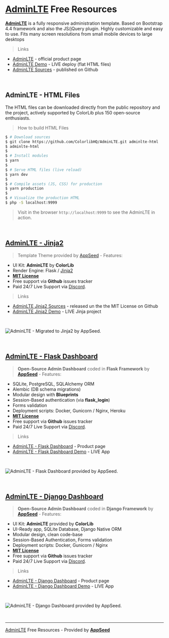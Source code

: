 # [AdminLTE](https://adminlte.io/) Free Resources

**[AdminLTE](https://adminlte.io/)** is a fully responsive administration template. Based on Bootstrap 4.4 framework and also the JS/jQuery plugin. Highly customizable and easy to use. Fits many screen resolutions from small mobile devices to large desktops

> Links

- [AdminLTE](https://adminlte.io/) - official product page
- [AdminLTE Demo](https://adminlte.io/themes/AdminLTE/) - LIVE deploy (flat HTML files)
- [AdminLTE Sources](https://github.com/ColorlibHQ/AdminLTE) - published on Github

<br />

## AdminLTE - HTML Files

The HTML files can be downloaded directly from the public repository and the project, actively supported by ColorLib plus 150 open-source enthusiasts.

> How to build HTML Files

```bash
$ # Download sources
$ git clone https://github.com/ColorlibHQ/AdminLTE.git adminlte-html
$ adminlte-html
$ 
$ # Install modules
$ yarn
$ 
$ # Serve HTML files (live reload)
$ yarn dev
$ 
$ # Compile assets (JS, CSS) for production
$ yarn production
$ 
$ # Visualize the production HTML
$ php -S localhost:9999
```

> Visit in the browser `http://localhost:9999` to see the AdminLTE in action.

<br />

## [AdminLTE - Jinja2](https://jinja2-adminlte.appseed.us/)

> Template Theme provided by [AppSeed](https://appseed.us) - Features:

- UI Kit: **AdminLTE** by **ColorLib**
- Render Engine: Flask / [Jinja2](https://jinja.palletsprojects.com/)
- **[MIT License](https://github.com/app-generator/license-mit)**
- Free support via **Github** issues tracker
- Paid 24/7 Live Support via [Discord](https://discord.gg/fZC6hup).

> Links

- [AdminLTE Jinja2 Sources](https://github.com/app-generator/jinja2-adminlte) - released un the the MIT License on Github
- [AdminLTE Jinja2 Demo](https://jinja2-adminlte.appseed.us/) - LIVE Jinja project

<br />

![AdminLTE - Migrated to Jinja2 by AppSeed.](https://raw.githubusercontent.com/app-generator/jinja2-adminlte/master/media/jinja2-adminlte-screen.png)

<br />

## [AdminLTE - Flask Dashboard](https://appseed.us/admin-dashboards/flask-dashboard-adminlte)

> **Open-Source Admin Dashboard** coded in **Flask Framework** by **[AppSeed](https://appseed.us?ref=gh)** - Features:

- SQLite, PostgreSQL, SQLAlchemy ORM
- Alembic (DB schema migrations)
- Modular design with **Blueprints**
- Session-Based authentication (via **flask_login**)
- Forms validation
- Deployment scripts: Docker, Gunicorn / Nginx, Heroku
- **[MIT License](https://github.com/app-generator/license-mit)**
- Free support via **Github** issues tracker
- Paid 24/7 Live Support via [Discord](https://discord.gg/fZC6hup).

> Links

- [AdminLTE - Flask Dashboard](https://appseed.us/admin-dashboards/flask-dashboard-adminlte?ref=gh) - Product page
- [AdminLTE - Flask Dashboard Demo](https://flask-dashboard-adminlte.appseed.us/) - LIVE App

<br />

![AdminLTE - Flask Dashboard provided by AppSeed.](https://raw.githubusercontent.com/app-generator/flask-dashboard-adminlte/master/media/flask-dashboard-adminlte-screen-4.png)

<br />

## [AdminLTE - Django Dashboard](https://appseed.us/admin-dashboards/django-dashboard-adminlte)

> **Open-Source Admin Dashboard** coded in **Django Framework** by **[AppSeed](https://appseed.us?ref=gh)** - Features:

- UI Kit: **AdminLTE** provided by **ColorLib**
- UI-Ready app, SQLite Database, Django Native ORM
- Modular design, clean code-base
- Session-Based Authentication, Forms validation
- Deployment scripts: Docker, Gunicorn / Nginx
- **[MIT License](https://github.com/app-generator/license-mit)**
- Free support via **Github** issues tracker
- Paid 24/7 Live Support via [Discord](https://discord.gg/fZC6hup).

> Links

- [AdminLTE - Django Dashboard](https://appseed.us/admin-dashboards/django-dashboard-adminlte?ref=gh) - Product page
- [AdminLTE - Django Dashboard Demo](https://django-dashboard-adminlte.appseed.us/) - LIVE App

<br />

![AdminLTE - Django Dashboard provided by AppSeed.](https://raw.githubusercontent.com/app-generator/django-dashboard-adminlte/master/media/django-dashboard-adminlte-screen.png)

<br />

---
[AdminLTE](https://adminlte.io/) Free Resources - Provided by **[AppSeed](https://appseed.us?ref=gh)**



